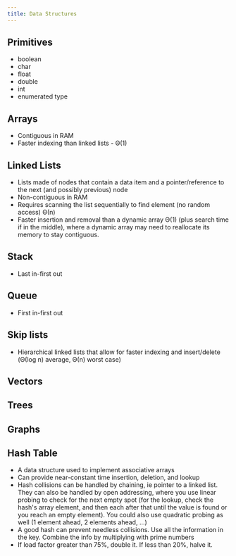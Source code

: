 ```yaml
---
title: Data Structures
---
```


<!---
.. TODO - add more love, this could be really good
.. TODO - Trees
.. TODO - Graphs
-->

## Primitives

- boolean
- char
- float
- double
- int
- enumerated type

## Arrays

- Contiguous in RAM
- Faster indexing than linked lists -  Θ(1)

## Linked Lists

- Lists made of nodes that contain a data item and a pointer/reference to the next (and possibly previous) node
- Non-contiguous in RAM
- Requires scanning the list sequentially to find element (no random access) Θ(n)
- Faster insertion and removal than a dynamic array Θ(1) (plus search time if in the middle), where a dynamic array may need to reallocate its memory to stay contiguous.

## Stack

- Last in-first out

## Queue

- First in-first out

## Skip lists

- Hierarchical linked lists that allow for faster indexing and insert/delete (Θ(log n) average, Θ(n) worst case)


## Vectors

## Trees

## Graphs

## Hash Table


- A data structure used to implement associative arrays
- Can provide near-constant time insertion, deletion, and lookup
- Hash collisions can be handled by chaining, ie pointer to a linked list. They can also be handled by open addressing, where you use linear probing to check for the next empty spot (for the lookup, check the hash's array element, and then each after that until the value is found or you reach an empty element). You could also use quadratic probing as well (1 element ahead, 2 elements ahead, ...)
- A good hash can prevent needless collisions. Use all the information in the key. Combine the info by multiplying with prime numbers
- If load factor greater than 75%, double it. If less than 20%, halve it.